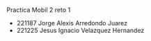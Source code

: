 Practica Mobil 2 reto 1

- 221187 Jorge Alexis Arredondo Juarez
- 221225 Jesus Ignacio Velazquez Hernandez